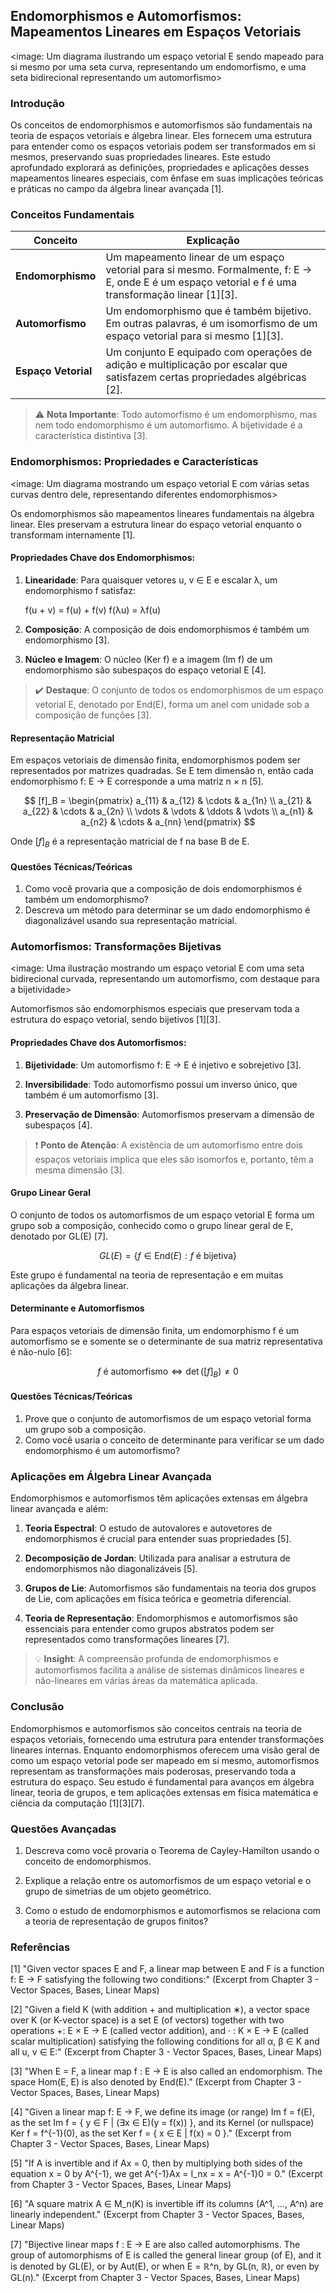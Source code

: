 ## Endomorphismos e Automorfismos: Mapeamentos Lineares em Espaços Vetoriais

<image: Um diagrama ilustrando um espaço vetorial E sendo mapeado para si mesmo por uma seta curva, representando um endomorfismo, e uma seta bidirecional representando um automorfismo>

### Introdução

Os conceitos de endomorphismos e automorfismos são fundamentais na teoria de espaços vetoriais e álgebra linear. Eles fornecem uma estrutura para entender como os espaços vetoriais podem ser transformados em si mesmos, preservando suas propriedades lineares. Este estudo aprofundado explorará as definições, propriedades e aplicações desses mapeamentos lineares especiais, com ênfase em suas implicações teóricas e práticas no campo da álgebra linear avançada [1].

### Conceitos Fundamentais

| Conceito            | Explicação                                                   |
| ------------------- | ------------------------------------------------------------ |
| **Endomorphismo**   | Um mapeamento linear de um espaço vetorial para si mesmo. Formalmente, f: E → E, onde E é um espaço vetorial e f é uma transformação linear [1][3]. |
| **Automorfismo**    | Um endomorphismo que é também bijetivo. Em outras palavras, é um isomorfismo de um espaço vetorial para si mesmo [1][3]. |
| **Espaço Vetorial** | Um conjunto E equipado com operações de adição e multiplicação por escalar que satisfazem certas propriedades algébricas [2]. |

> ⚠️ **Nota Importante**: Todo automorfismo é um endomorphismo, mas nem todo endomorphismo é um automorfismo. A bijetividade é a característica distintiva [3].

### Endomorphismos: Propriedades e Características

<image: Um diagrama mostrando um espaço vetorial E com várias setas curvas dentro dele, representando diferentes endomorphismos>

Os endomorphismos são mapeamentos lineares fundamentais na álgebra linear. Eles preservam a estrutura linear do espaço vetorial enquanto o transformam internamente [1].

#### Propriedades Chave dos Endomorphismos:

1. **Linearidade**: Para quaisquer vetores u, v ∈ E e escalar λ, um endomorphismo f satisfaz:
   
   f(u + v) = f(u) + f(v)
   f(λu) = λf(u)

2. **Composição**: A composição de dois endomorphismos é também um endomorphismo [3].

3. **Núcleo e Imagem**: O núcleo (Ker f) e a imagem (Im f) de um endomorphismo são subespaços do espaço vetorial E [4].

> ✔️ **Destaque**: O conjunto de todos os endomorphismos de um espaço vetorial E, denotado por End(E), forma um anel com unidade sob a composição de funções [3].

#### Representação Matricial

Em espaços vetoriais de dimensão finita, endomorphismos podem ser representados por matrizes quadradas. Se E tem dimensão n, então cada endomorphismo f: E → E corresponde a uma matriz n × n [5].

$$
[f]_B = \begin{pmatrix}
a_{11} & a_{12} & \cdots & a_{1n} \\
a_{21} & a_{22} & \cdots & a_{2n} \\
\vdots & \vdots & \ddots & \vdots \\
a_{n1} & a_{n2} & \cdots & a_{nn}
\end{pmatrix}
$$

Onde $[f]_B$ é a representação matricial de f na base B de E.

#### Questões Técnicas/Teóricas

1. Como você provaria que a composição de dois endomorphismos é também um endomorphismo?
2. Descreva um método para determinar se um dado endomorphismo é diagonalizável usando sua representação matricial.

### Automorfismos: Transformações Bijetivas

<image: Uma ilustração mostrando um espaço vetorial E com uma seta bidirecional curvada, representando um automorfismo, com destaque para a bijetividade>

Automorfismos são endomorphismos especiais que preservam toda a estrutura do espaço vetorial, sendo bijetivos [1][3].

#### Propriedades Chave dos Automorfismos:

1. **Bijetividade**: Um automorfismo f: E → E é injetivo e sobrejetivo [3].

2. **Inversibilidade**: Todo automorfismo possui um inverso único, que também é um automorfismo [3].

3. **Preservação de Dimensão**: Automorfismos preservam a dimensão de subespaços [4].

> ❗ **Ponto de Atenção**: A existência de um automorfismo entre dois espaços vetoriais implica que eles são isomorfos e, portanto, têm a mesma dimensão [3].

#### Grupo Linear Geral

O conjunto de todos os automorfismos de um espaço vetorial E forma um grupo sob a composição, conhecido como o grupo linear geral de E, denotado por GL(E) [7].

$$
GL(E) = \{f \in \text{End}(E) : f \text{ é bijetiva}\}
$$

Este grupo é fundamental na teoria de representação e em muitas aplicações da álgebra linear.

#### Determinante e Automorfismos

Para espaços vetoriais de dimensão finita, um endomorphismo f é um automorfismo se e somente se o determinante de sua matriz representativa é não-nulo [6]:

$$
f \text{ é automorfismo} \iff \det([f]_B) \neq 0
$$

#### Questões Técnicas/Teóricas

1. Prove que o conjunto de automorfismos de um espaço vetorial forma um grupo sob a composição.
2. Como você usaria o conceito de determinante para verificar se um dado endomorphismo é um automorfismo?

### Aplicações em Álgebra Linear Avançada

Endomorphismos e automorfismos têm aplicações extensas em álgebra linear avançada e além:

1. **Teoria Espectral**: O estudo de autovalores e autovetores de endomorphismos é crucial para entender suas propriedades [5].

2. **Decomposição de Jordan**: Utilizada para analisar a estrutura de endomorphismos não diagonalizáveis [5].

3. **Grupos de Lie**: Automorfismos são fundamentais na teoria dos grupos de Lie, com aplicações em física teórica e geometria diferencial.

4. **Teoria de Representação**: Endomorphismos e automorfismos são essenciais para entender como grupos abstratos podem ser representados como transformações lineares [7].

> 💡 **Insight**: A compreensão profunda de endomorphismos e automorfismos facilita a análise de sistemas dinâmicos lineares e não-lineares em várias áreas da matemática aplicada.

### Conclusão

Endomorphismos e automorfismos são conceitos centrais na teoria de espaços vetoriais, fornecendo uma estrutura para entender transformações lineares internas. Enquanto endomorphismos oferecem uma visão geral de como um espaço vetorial pode ser mapeado em si mesmo, automorfismos representam as transformações mais poderosas, preservando toda a estrutura do espaço. Seu estudo é fundamental para avanços em álgebra linear, teoria de grupos, e tem aplicações extensas em física matemática e ciência da computação [1][3][7].

### Questões Avançadas

1. Descreva como você provaria o Teorema de Cayley-Hamilton usando o conceito de endomorphismos.

2. Explique a relação entre os automorfismos de um espaço vetorial e o grupo de simetrias de um objeto geométrico.

3. Como o estudo de endomorphismos e automorfismos se relaciona com a teoria de representação de grupos finitos?

### Referências

[1] "Given vector spaces E and F, a linear map between E and F is a function f: E → F satisfying the following two conditions:" (Excerpt from Chapter 3 - Vector Spaces, Bases, Linear Maps)

[2] "Given a field K (with addition + and multiplication ∗), a vector space over K (or K-vector space) is a set E (of vectors) together with two operations +: E × E → E (called vector addition), and · : K × E → E (called scalar multiplication) satisfying the following conditions for all α, β ∈ K and all u, v ∈ E:" (Excerpt from Chapter 3 - Vector Spaces, Bases, Linear Maps)

[3] "When E = F, a linear map f : E → E is also called an endomorphism. The space Hom(E, E) is also denoted by End(E)." (Excerpt from Chapter 3 - Vector Spaces, Bases, Linear Maps)

[4] "Given a linear map f: E → F, we define its image (or range) Im f = f(E), as the set Im f = { y ∈ F | (∃x ∈ E)(y = f(x)) }, and its Kernel (or nullspace) Ker f = f^{-1}(0), as the set Ker f = { x ∈ E | f(x) = 0 }." (Excerpt from Chapter 3 - Vector Spaces, Bases, Linear Maps)

[5] "If A is invertible and if Ax = 0, then by multiplying both sides of the equation x = 0 by A^{-1}, we get A^{-1}Ax = I_nx = x = A^{-1}0 = 0." (Excerpt from Chapter 3 - Vector Spaces, Bases, Linear Maps)

[6] "A square matrix A ∈ M_n(K) is invertible iff its columns (A^1, ..., A^n) are linearly independent." (Excerpt from Chapter 3 - Vector Spaces, Bases, Linear Maps)

[7] "Bijective linear maps f : E → E are also called automorphisms. The group of automorphisms of E is called the general linear group (of E), and it is denoted by GL(E), or by Aut(E), or when E = ℝ^n, by GL(n, ℝ), or even by GL(n)." (Excerpt from Chapter 3 - Vector Spaces, Bases, Linear Maps)
